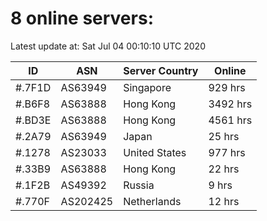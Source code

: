 # 8 online servers:

Latest update at: Sat Jul 04 00:10:10 UTC 2020

| ID | ASN | Server Country | Online |
| -- | --- | -------------- | ------ |
| #.7F1D | AS63949 | Singapore | 929 hrs |
| #.B6F8 | AS63888 | Hong Kong | 3492 hrs |
| #.BD3E | AS63888 | Hong Kong | 4561 hrs |
| #.2A79 | AS63949 | Japan | 25 hrs |
| #.1278 | AS23033 | United States | 977 hrs |
| #.33B9 | AS63888 | Hong Kong | 22 hrs |
| #.1F2B | AS49392 | Russia | 9 hrs |
| #.770F | AS202425 | Netherlands | 12 hrs |

